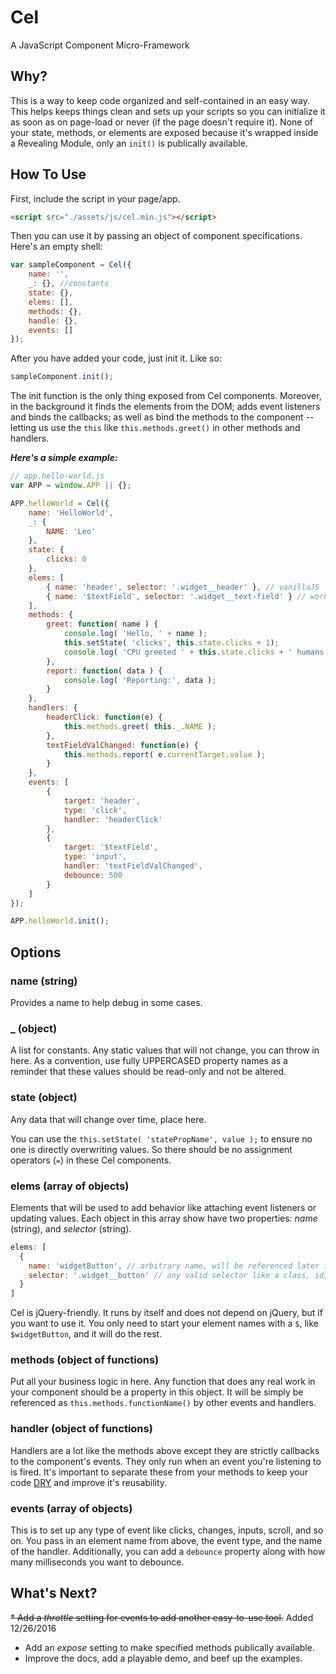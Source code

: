 # Cel
A JavaScript Component Micro-Framework


## Why?
This is a way to keep code organized and self-contained in an easy way. This helps keeps things clean and sets up your scripts so you can initialize it as soon as on page-load or never (if the page doesn't require it). None of your state, methods, or elements are exposed because it's wrapped inside a Revealing Module, only an `init()` is publically available.


## How To Use
First, include the script in your page/app.
```html
<script src="./assets/js/cel.min.js"></script>
```

Then you can use it by passing an object of component specifications. Here's an empty shell:

```javascript
var sampleComponent = Cel({
	name: '',
	_: {}, //constants
	state: {},
	elems: [],
	methods: {},
	handle: {},
	events: []
});
```

After you have added your code, just init it. Like so:

```javascript
sampleComponent.init();
```

The init function is the only thing exposed from Cel components. Moreover, in the background it finds the elements from the DOM; adds event listeners and binds the callbacks; as well as bind the methods to the component -- letting us use the `this` like `this.methods.greet()` in other methods and handlers.

___Here's a simple example:___

```javascript
// app.hello-world.js
var APP = window.APP || {};

APP.helloWorld = Cel({
	name: 'HelloWorld',
	_: {
		NAME: 'Leo'
	},
	state: {
		clicks: 0
	},
	elems: [
		{ name: 'header', selector: '.widget__header' }, // vanillaJS
		{ name: '$textField', selector: '.widget__text-field' } // works with jQuery object too
	],
	methods: {
		greet: function( name ) {
			console.log( 'Hello, ' + name );
			this.setState( 'clicks', this.state.clicks + 1);
			console.log( 'CPU greeted ' + this.state.clicks + ' humans.' );
		},
		report: function( data ) {
			console.log( 'Reporting:', data );
		}
	},
	handlers: {
		headerClick: function(e) {
			this.methods.greet( this._.NAME );
		},
		textFieldValChanged: function(e) {
			this.methods.report( e.currentTarget.value );
		}
	},
	events: [
		{
			target: 'header',
			type: 'click',
			handler: 'headerClick'
		},
		{
			target: '$textField',
			type: 'input',
			handler: 'textFieldValChanged',
			debounce: 500
		}
	]
});

APP.helloWorld.init();
```


## Options
### name (string)
Provides a name to help debug in some cases.

### _ (object)
A list for constants. Any static values that will not change, you can throw in here. As a convention, use fully UPPERCASED property names as a reminder that these values should be read-only and not be altered.

### state (object)
Any data that will change over time, place here.

You can use the `this.setState( 'statePropName', value );` to ensure no one is directly overwriting values. So there should be no assignment operators (`=`) in these Cel components.

### elems (array of objects)
Elements that will be used to add behavior like attaching event listeners or updating values.
Each object in this array show have two properties: _name_ (string), and _selector_ (string).

```javascript
elems: [
  {
    name: 'widgetButton', // arbitrary name, will be referenced later in the events section.
    selector: '.widget__button' // any valid selector like a class, id, element, attribute, etc.
  }
]
```
Cel is jQuery-friendly. It runs by itself and does not depend on jQuery, but if you want to use it. You only need to start your element names with a `$`, like `$widgetButton`, and it will do the rest.

### methods (object of functions)
Put all your business logic in here. Any function that does any real work in your component should be a property in this object. It will be simply be referenced as `this.methods.functionName()` by other events and handlers.

### handler (object of functions)
Handlers are a lot like the methods above except they are strictly callbacks to the component's events. They only run when an event you're listening to is fired. It's important to separate these from your methods to keep your code [DRY](https://en.wikipedia.org/wiki/Don't_repeat_yourself "Don't Repeat Yourself | Wikipedia") and improve it's reusability.

### events (array of objects)
This is to set up any type of event like clicks, changes, inputs, scroll, and so on. You pass in an element name from above, the event type, and the name of the handler. Additionally, you can add a `debounce` property along with how many milliseconds you want to debounce.


## What's Next?
~~* Add a _throttle_ setting for events to add another easy-to-use tool.~~ Added 12/26/2016
* Add an _expose_ setting to make specified methods publically available.
* Improve the docs, add a playable demo, and beef up the examples.
